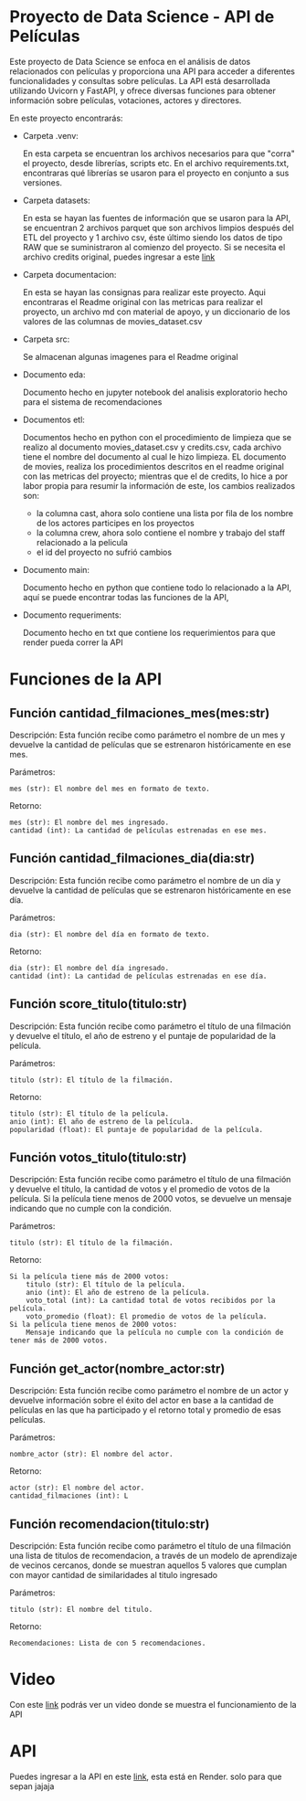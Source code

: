 # Proyecto de Data Science - API de Películas

Este proyecto de Data Science se enfoca en el análisis de datos relacionados con películas y proporciona una API para acceder a diferentes funcionalidades y consultas sobre películas. La API está desarrollada utilizando Uvicorn y FastAPI, y ofrece diversas funciones para obtener información sobre películas, votaciones, actores y directores.

En este proyecto encontrarás:

- Carpeta .venv:

    En esta carpeta se encuentran los archivos necesarios para que "corra" el proyecto, desde librerías, scripts etc. En el archivo requirements.txt, encontraras qué librerías se usaron para el proyecto en conjunto a sus versiones.

- Carpeta datasets:

    En esta se hayan las fuentes de información que se usaron para la API, se encuentran 2 archivos parquet que son archivos limpios después del ETL del proyecto y 1 archivo csv, éste último siendo los datos de tipo RAW que se suministraron al comienzo del proyecto.
    Si se necesita el archivo credits original, puedes ingresar a este [link](https://drive.google.com/drive/folders/1nvSjC2JWUH48o3pb8xlKofi8SNHuNWeu)


- Carpeta documentacion:

    En esta se hayan las consignas para realizar este proyecto. Aqui encontraras el Readme original con las metricas para realizar el proyecto, un archivo md con material de apoyo, y un diccionario de los valores de las columnas de movies_dataset.csv


- Carpeta src:

    Se almacenan algunas imagenes para el Readme original


- Documento eda:

    Documento hecho en jupyter notebook del analisis exploratorio hecho para el sistema de recomendaciones


- Documentos etl:

    Documentos hecho en python con el procedimiento de limpieza que se realizo al documento movies_dataset.csv y credits.csv, cada archivo tiene el nombre del documento al cual le hizo limpieza. EL documento de movies, realiza los procedimientos descritos en el readme original con las metricas del proyecto; mientras que el de credits, lo hice a por labor propia para resumir la información de este, los cambios realizados son:
    - la columna cast, ahora solo contiene una lista por fila de los nombre de los actores participes en los proyectos
    - la columna crew, ahora solo contiene el nombre y trabajo del staff relacionado a la pelicula
    - el id del proyecto no sufrió cambios

- Documento main:

    Documento hecho en python que contiene todo lo relacionado a la API, aquí se puede encontrar todas las funciones de la API, 

- Documento requeriments:

    Documento hecho en txt que contiene los requerimientos para que render pueda correr la API


# Funciones de la API

## Función cantidad_filmaciones_mes(mes:str)

Descripción: Esta función recibe como parámetro el nombre de un mes y devuelve la cantidad de películas que se estrenaron históricamente en ese mes.

Parámetros:

    mes (str): El nombre del mes en formato de texto.

Retorno:

    mes (str): El nombre del mes ingresado.
    cantidad (int): La cantidad de películas estrenadas en ese mes.

## Función cantidad_filmaciones_dia(dia:str)

Descripción: Esta función recibe como parámetro el nombre de un día y devuelve la cantidad de películas que se estrenaron históricamente en ese día.

Parámetros:

    dia (str): El nombre del día en formato de texto.

Retorno:

    dia (str): El nombre del día ingresado.
    cantidad (int): La cantidad de películas estrenadas en ese día.

## Función score_titulo(titulo:str)

Descripción: Esta función recibe como parámetro el título de una filmación y devuelve el título, el año de estreno y el puntaje de popularidad de la película.

Parámetros:

    titulo (str): El título de la filmación.

Retorno:

    titulo (str): El título de la película.
    anio (int): El año de estreno de la película.
    popularidad (float): El puntaje de popularidad de la película.

## Función votos_titulo(titulo:str)

Descripción: Esta función recibe como parámetro el título de una filmación y devuelve el título, la cantidad de votos y el promedio de votos de la película. Si la película tiene menos de 2000 votos, se devuelve un mensaje indicando que no cumple con la condición.

Parámetros:

    titulo (str): El título de la filmación.

Retorno:

    Si la película tiene más de 2000 votos:
        titulo (str): El título de la película.
        anio (int): El año de estreno de la película.
        voto_total (int): La cantidad total de votos recibidos por la película.
        voto_promedio (float): El promedio de votos de la película.
    Si la película tiene menos de 2000 votos:
        Mensaje indicando que la película no cumple con la condición de tener más de 2000 votos.

## Función get_actor(nombre_actor:str)

Descripción: Esta función recibe como parámetro el nombre de un actor y devuelve información sobre el éxito del actor en base a la cantidad de películas en las que ha participado y el retorno total y promedio de esas películas.

Parámetros:

    nombre_actor (str): El nombre del actor.

Retorno:

    actor (str): El nombre del actor.
    cantidad_filmaciones (int): L

## Función recomendacion(titulo:str)

Descripción: Esta función recibe como parámetro el título de una filmación una lista de titulos de recomendacion, a través de un modelo de aprendizaje de vecinos cercanos, donde se muestran aquellos 5 valores que cumplan con mayor cantidad de similaridades al titulo ingresado

Parámetros:

    titulo (str): El nombre del titulo.

Retorno:

    Recomendaciones: Lista de con 5 recomendaciones.


# Video

Con este [link](https://www.youtube.com/watch?v=yUuy5XFd7ug) podrás ver un video donde se muestra el funcionamiento de la API


# API

Puedes ingresar a la API en este [link](https://proyecto-individual-1-upjh.onrender.com), esta está en Render. solo para que sepan jajaja


